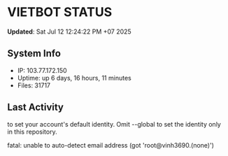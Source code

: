 # VIETBOT STATUS
**Updated**: Sat Jul 12 12:24:22 PM +07 2025

## System Info
- IP: 103.77.172.150
- Uptime: up 6 days, 16 hours, 11 minutes
- Files: 31717

## Last Activity

to set your account's default identity.
Omit --global to set the identity only in this repository.

fatal: unable to auto-detect email address (got 'root@vinh3690.(none)')
